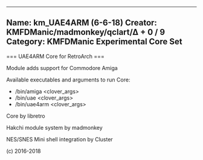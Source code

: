 -----------------------
Name: km_UAE4ARM (6-6-18)
Creator: KMFDManic/madmonkey/qclart/∆ + 0 / 9
Category: KMFDManic Experimental Core Set
-----------------------
=== UAE4ARM Core for RetroArch ===

Module adds support for Commodore Amiga

Available executables and arguments to run Core:
- /bin/amiga <rom> <clover_args>
- /bin/uae <rom> <clover_args>
- /bin/uae4arm <rom> <clover_args>

Core by libretro

Hakchi module system by madmonkey

NES/SNES Mini shell integration by Cluster

(c) 2016-2018
